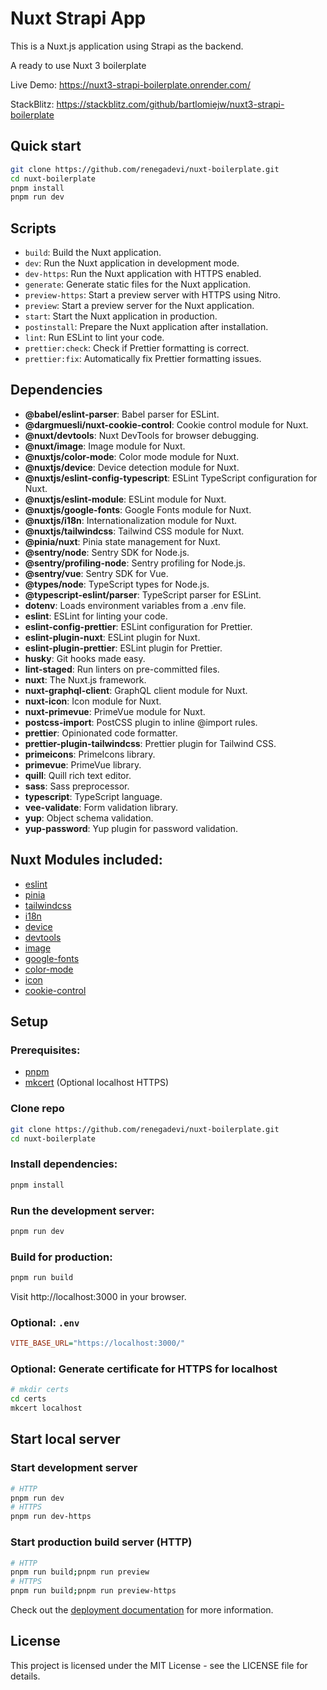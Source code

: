 # Nuxt Strapi App

This is a Nuxt.js application using Strapi as the backend.

A ready to use Nuxt 3 boilerplate

Live Demo: https://nuxt3-strapi-boilerplate.onrender.com/

StackBlitz: https://stackblitz.com/github/bartlomiejw/nuxt3-strapi-boilerplate

## Quick start

```bash
git clone https://github.com/renegadevi/nuxt-boilerplate.git
cd nuxt-boilerplate
pnpm install
pnpm run dev
```

## Scripts

- `build`: Build the Nuxt application.
- `dev`: Run the Nuxt application in development mode.
- `dev-https`: Run the Nuxt application with HTTPS enabled.
- `generate`: Generate static files for the Nuxt application.
- `preview-https`: Start a preview server with HTTPS using Nitro.
- `preview`: Start a preview server for the Nuxt application.
- `start`: Start the Nuxt application in production.
- `postinstall`: Prepare the Nuxt application after installation.
- `lint`: Run ESLint to lint your code.
- `prettier:check`: Check if Prettier formatting is correct.
- `prettier:fix`: Automatically fix Prettier formatting issues.

## Dependencies

- **@babel/eslint-parser**: Babel parser for ESLint.
- **@dargmuesli/nuxt-cookie-control**: Cookie control module for Nuxt.
- **@nuxt/devtools**: Nuxt DevTools for browser debugging.
- **@nuxt/image**: Image module for Nuxt.
- **@nuxtjs/color-mode**: Color mode module for Nuxt.
- **@nuxtjs/device**: Device detection module for Nuxt.
- **@nuxtjs/eslint-config-typescript**: ESLint TypeScript configuration for Nuxt.
- **@nuxtjs/eslint-module**: ESLint module for Nuxt.
- **@nuxtjs/google-fonts**: Google Fonts module for Nuxt.
- **@nuxtjs/i18n**: Internationalization module for Nuxt.
- **@nuxtjs/tailwindcss**: Tailwind CSS module for Nuxt.
- **@pinia/nuxt**: Pinia state management for Nuxt.
- **@sentry/node**: Sentry SDK for Node.js.
- **@sentry/profiling-node**: Sentry profiling for Node.js.
- **@sentry/vue**: Sentry SDK for Vue.
- **@types/node**: TypeScript types for Node.js.
- **@typescript-eslint/parser**: TypeScript parser for ESLint.
- **dotenv**: Loads environment variables from a .env file.
- **eslint**: ESLint for linting your code.
- **eslint-config-prettier**: ESLint configuration for Prettier.
- **eslint-plugin-nuxt**: ESLint plugin for Nuxt.
- **eslint-plugin-prettier**: ESLint plugin for Prettier.
- **husky**: Git hooks made easy.
- **lint-staged**: Run linters on pre-committed files.
- **nuxt**: The Nuxt.js framework.
- **nuxt-graphql-client**: GraphQL client module for Nuxt.
- **nuxt-icon**: Icon module for Nuxt.
- **nuxt-primevue**: PrimeVue module for Nuxt.
- **postcss-import**: PostCSS plugin to inline @import rules.
- **prettier**: Opinionated code formatter.
- **prettier-plugin-tailwindcss**: Prettier plugin for Tailwind CSS.
- **primeicons**: PrimeIcons library.
- **primevue**: PrimeVue library.
- **quill**: Quill rich text editor.
- **sass**: Sass preprocessor.
- **typescript**: TypeScript language.
- **vee-validate**: Form validation library.
- **yup**: Object schema validation.
- **yup-password**: Yup plugin for password validation.

## Nuxt Modules included:

- [eslint](https://nuxt.com/modules/eslint)
- [pinia](https://nuxt.com/modules/pinia)
- [tailwindcss](https://nuxt.com/modules/tailwindcss)
- [i18n](https://nuxt.com/modules/i18n)
- [device](https://nuxt.com/modules/device)
- [devtools](https://nuxt.com/modules/devtools)
- [image](https://nuxt.com/modules/image)
- [google-fonts](https://nuxt.com/modules/google-fonts)
- [color-mode](https://nuxt.com/modules/color-mode)
- [icon](https://nuxt.com/modules/icon)
- [cookie-control](https://nuxt.com/modules/cookie-control)

## Setup

### Prerequisites:

- [pnpm](https://pnpm.io/)
- [mkcert](https://github.com/FiloSottile/mkcert) (Optional localhost HTTPS)

### Clone repo

```bash
git clone https://github.com/renegadevi/nuxt-boilerplate.git
cd nuxt-boilerplate
```

### Install dependencies:

   ```bash
   pnpm install
```

### Run the development server:

   ```bash
   pnpm run dev
```

### Build for production:

   ```bash
   pnpm run build
```

Visit http://localhost:3000 in your browser.

### Optional: `.env`

```ini
VITE_BASE_URL="https://localhost:3000/"
```

### Optional: Generate certificate for HTTPS for localhost

```bash
# mkdir certs
cd certs
mkcert localhost
```

## Start local server

### Start development server

```bash
# HTTP
pnpm run dev
# HTTPS
pnpm run dev-https
```

### Start production build server (HTTP)

```bash
# HTTP
pnpm run build;pnpm run preview
# HTTPS
pnpm run build;pnpm run preview-https
```

Check out the [deployment documentation](https://nuxt.com/docs/getting-started/deployment) for more information.

## License

This project is licensed under the MIT License - see the LICENSE file for details.
